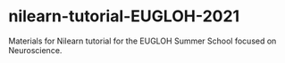 # nilearn-tutorial-EUGLOH-2021
Materials for Nilearn tutorial for the EUGLOH Summer School focused on Neuroscience.
